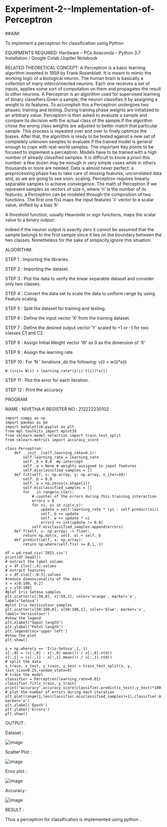 # Experiment-2--Implementation-of-Perceptron
##AIM:

To implement a perceptron for classification using Python

EQUIPMENTS REQUIRED:
Hardware – PCs
Anaconda – Python 3.7 Installation / Google Colab /Jupiter Notebook

RELATED THEORETICAL CONCEPT:
A Perceptron is a basic learning algorithm invented in 1959 by Frank Rosenblatt. It is meant to mimic the working logic of a biological neuron. The human brain is basically a collection of many interconnected neurons. Each one receives a set of inputs, applies some sort of computation on them and propagates the result to other neurons.
A Perceptron is an algorithm used for supervised learning of binary classifiers.Given a sample, the neuron classifies it by assigning a weight to its features. To accomplish this a Perceptron undergoes two phases: training and testing. During training phase weights are initialized to an arbitrary value. Perceptron is then asked to evaluate a sample and compare its decision with the actual class of the sample.If the algorithm chose the wrong class weights are adjusted to better match that particular sample. This process is repeated over and over to finely optimize the biases. After that, the algorithm is ready to be tested against a new set of completely unknown samples to evaluate if the trained model is general enough to cope with real-world samples.
The important Key points to be focused to implement a perceptron:
Models have to be trained with a high number of already classified samples. It is difficult to know a priori this number: a few dozen may be enough in very simple cases while in others thousands or more are needed.
Data is almost never perfect: a preprocessing phase has to take care of missing features, uncorrelated data and, as we are going to see soon, scaling.
Perceptron requires linearly separable samples to achieve convergence.
The math of Perceptron
If we represent samples as vectors of size n, where ‘n’ is the number of its features, a Perceptron can be modeled through the composition of two functions. The first one 
f(x) maps the input features  ‘x’  vector to a scalar value, shifted by a bias ‘b’

A threshold function, usually Heaviside or sign functions, maps the scalar value to a binary output:

Indeed if the neuron output is exactly zero it cannot be assumed that the sample belongs to the first sample since it lies on the boundary between the two classes. Nonetheless for the sake of simplicity,ignore this situation.


ALGORITHM:

STEP 1 :
Importing the libraries.

STEP 2 :
Importing the dataset.

STEP 3 :
Plot the data to verify the linear separable dataset and consider only two classes.

STEP 4 :
Convert the data set to scale the data to uniform range by using Feature scaling.

STEP 5 :
Split the dataset for training and testing.

STEP 6 :
Define the input vector ‘X’ from the training dataset.

STEP 7 :
Define the desired output vector ‘Y’ scaled to +1 or -1 for two classes C1 and C2.

STEP 8 :
Assign Initial Weight vector ‘W’ as 0 as the dimension of ‘X’

STEP 9 :
Assign the learning rate.

STEP 10 :
For ‘N ‘ iterations ,do the following: v(i) = w(i)*x(i)

    W (i+i)= W(i) + learning_rate*(y(i)-t(i))*x(i)
STEP 11 :
Plot the error for each iteration.

STEP 12 :
Print the accuracy


 PROGRAM:

 NAME : NIVETHA K 
REGISTER NO : 212222230102

```
import numpy as np
import pandas as pd
import matplotlib.pyplot as plt
from mpl_toolkits import mplot3d
from sklearn.model_selection import train_test_split
from sklearn.metrics import accuracy_score

class Perceptron:
    def __init__(self,learning_rate=0.1):
        self.learning_rate = learning_rate
        self._b = 0.0  #y-intercept
        self._w = None # weights assigned to input features
        self.misclassified_samples = []
    def fit(self, x: np.array, y: np.array, n_iter=10):
        self._b = 0.0
        self._w = np.zeros(x.shape[1])
        self.misclassified_samples = []
        for _ in range(n_iter):
            # counter of the errors during this training interaction
            errors = 0
            for xi, yi in zip(x,y):
                update = self.learning_rate * (yi - self.predict(xi))
                self._b += update
                self._w += update * xi
                errors += int(update != 0.0)
            self.misclassified_samples.append(errors)
    def f(self, x: np.array) -> float:
        return np.dot(x, self._w) + self._b
    def predict(self, x: np.array):
        return np.where(self.f(x) >= 0,1,-1)

df = pd.read_csv('IRIS.csv')
print(df.head())
# extract the label column
y = df.iloc[:,4].values
# extract features
x = df.iloc[:,0:3].values
#reduce dimensionality of the data
x = x[0:100, 0:2]
y = y[0:100]
#plot Iris Setosa samples
plt.scatter(x[:50,0], x[:50,1], color='orange', marker='o', label='Setosa')
#plot Iris Versicolour samples
plt.scatter(x[50:100,0], x[50:100,1], color='blue', marker='x', label='Versicolour')
#show the legend
plt.xlabel("Sepal length")
plt.ylabel("Petal length")
plt.legend(loc='upper left')
#show the plot
plt.show()

y = np.where(y == 'Iris-Setosa',1,-1)
x[:,0] = (x[:,0] - x[:,0].mean()) / x[:,0].std()
x[:,1] = (x[:,1] - x[:,1].mean()) / x[:,1].std()
# split the data
x_train, x_test, y_train, y_test = train_test_split(x, y, test_size=0.25,random_state=0)
# train the model
classifier = Perceptron(learning_rate=0.01)
classifier.fit(x_train, y_train)
print("accuracy",accuracy_score(classifier.predict(x_test),y_test)*100)
# plot the number of errors during each iteration
plt.plot(range(1,len(classifier.misclassified_samples)+1),classifier.misclassified_samples, marker='o')
plt.xlabel('Epoch')
plt.ylabel('Errors')
plt.show()

```
OUTPUT : 

Dataset :

![image](https://github.com/NivethaKumar30/Experiment-2--Implementation-of-Perceptron/assets/119559844/5b72fcfd-caea-4f46-8161-813558acbe9e)

Scatter Plot :

![image](https://github.com/NivethaKumar30/Experiment-2--Implementation-of-Perceptron/assets/119559844/c343abb0-f4ff-40b0-a321-94bed1f9938d)

Error plot :

![image](https://github.com/NivethaKumar30/Experiment-2--Implementation-of-Perceptron/assets/119559844/8083e3bc-170c-4d59-8a46-eb5e1d5a3cec)

Accuracy :

![image](https://github.com/NivethaKumar30/Experiment-2--Implementation-of-Perceptron/assets/119559844/2f8d4e40-c79b-47db-9cdc-680bbae54690)


RESULT :

Thus a perceptron for classification is implemented using python .

